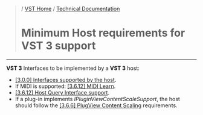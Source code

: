 >/ [VST Home](../../) / [Technical Documentation](../Index.md)
>
># Minimum Host requirements for VST 3 support

---

**VST 3** Interfaces to be implemented by a **VST 3** host:

- [\[3.0.0\] Interfaces supported by the host](../Change+History/3.0.0/Host+Interfaces.md).
- If MIDI is supported: [\[3.6.12\] MIDI Learn](../Change+History/3.6.12/IMidiLearn.md).
- [\[3.6.12\] Host Query Interface support](../Change+History/3.6.12/IPlugInterfaceSupport.md).
- If a plug-in implements *IPluginViewContentScaleSupport*, the host should follow the [\[3.6.6\] PlugView Content Scaling](../Change+History/3.6.6/IPlugViewContentScaleSupport.md) requirements.

